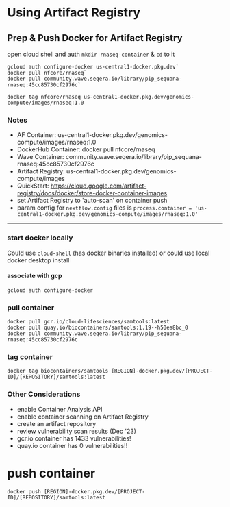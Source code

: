 # Using Artifact Registry

## Prep & Push Docker for Artifact Registry

open cloud shell and auth
`mkdir rnaseq-container` & `cd` to it
```
gcloud auth configure-docker us-central1-docker.pkg.dev`
docker pull nfcore/rnaseq`
docker pull community.wave.seqera.io/library/pip_sequana-rnaseq:45cc85730cf2976c`
```
`docker tag nfcore/rnaseq us-central1-docker.pkg.dev/genomics-compute/images/rnaseq:1.0`

### Notes
- AF Container: us-central1-docker.pkg.dev/genomics-compute/images/rnaseq:1.0
- DockerHub Container: docker pull nfcore/rnaseq
- Wave Container: community.wave.seqera.io/library/pip_sequana-rnaseq:45cc85730cf2976c
- Artifact Registry: us-central1-docker.pkg.dev/genomics-compute/images
- QuickStart: https://cloud.google.com/artifact-registry/docs/docker/store-docker-container-images
- set Artifact Registry to 'auto-scan' on container push
- param config for `nextflow.config` files is `process.container = 'us-central1-docker.pkg.dev/genomics-compute/images/rnaseq:1.0'`

-------------------------------------------

### start docker locally
Could use `cloud-shell` (has docker binaries installed) or could use local docker desktop install  

#### associate with gcp
`gcloud auth configure-docker`

### pull container
```
docker pull gcr.io/cloud-lifesciences/samtools:latest
docker pull quay.io/biocontainers/samtools:1.19--h50ea8bc_0  
docker pull community.wave.seqera.io/library/pip_sequana-rnaseq:45cc85730cf2976c
```

### tag container
`docker tag biocontainers/samtools [REGION]-docker.pkg.dev/[PROJECT-ID]/[REPOSITORY]/samtools:latest`

### Other Considerations
- enable Container Analysis API
- enable container scanning on Artifact Registry
- create an artifact repository
- review vulnerability scan results (Dec '23)
- gcr.io container has 1433 vulnerabilities!
- quay.io container has 0 vulnerabilities!!

# push container
`docker push [REGION]-docker.pkg.dev/[PROJECT-ID]/[REPOSITORY]/samtools:latest`


